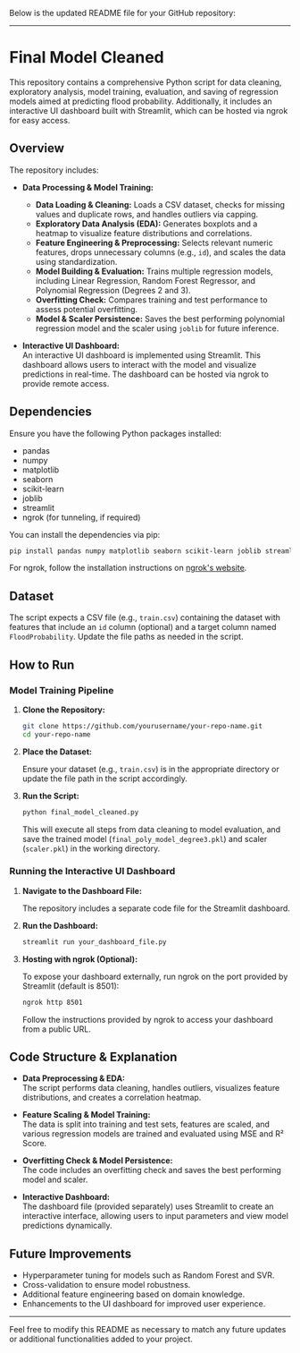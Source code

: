 Below is the updated README file for your GitHub repository:

---

# Final Model Cleaned

This repository contains a comprehensive Python script for data cleaning, exploratory analysis, model training, evaluation, and saving of regression models aimed at predicting flood probability. Additionally, it includes an interactive UI dashboard built with Streamlit, which can be hosted via ngrok for easy access.

## Overview

The repository includes:

- **Data Processing & Model Training:**  
  - **Data Loading & Cleaning:** Loads a CSV dataset, checks for missing values and duplicate rows, and handles outliers via capping.  
  - **Exploratory Data Analysis (EDA):** Generates boxplots and a heatmap to visualize feature distributions and correlations.  
  - **Feature Engineering & Preprocessing:** Selects relevant numeric features, drops unnecessary columns (e.g., `id`), and scales the data using standardization.  
  - **Model Building & Evaluation:** Trains multiple regression models, including Linear Regression, Random Forest Regressor, and Polynomial Regression (Degrees 2 and 3).  
  - **Overfitting Check:** Compares training and test performance to assess potential overfitting.  
  - **Model & Scaler Persistence:** Saves the best performing polynomial regression model and the scaler using `joblib` for future inference.

- **Interactive UI Dashboard:**  
  An interactive UI dashboard is implemented using Streamlit. This dashboard allows users to interact with the model and visualize predictions in real-time. The dashboard can be hosted via ngrok to provide remote access.

## Dependencies

Ensure you have the following Python packages installed:

- pandas
- numpy
- matplotlib
- seaborn
- scikit-learn
- joblib
- streamlit
- ngrok (for tunneling, if required)

You can install the dependencies via pip:

```bash
pip install pandas numpy matplotlib seaborn scikit-learn joblib streamlit
```

For ngrok, follow the installation instructions on [ngrok's website](https://ngrok.com/).

## Dataset

The script expects a CSV file (e.g., `train.csv`) containing the dataset with features that include an `id` column (optional) and a target column named `FloodProbability`. Update the file paths as needed in the script.

## How to Run

### Model Training Pipeline

1. **Clone the Repository:**

   ```bash
   git clone https://github.com/yourusername/your-repo-name.git
   cd your-repo-name
   ```

2. **Place the Dataset:**

   Ensure your dataset (e.g., `train.csv`) is in the appropriate directory or update the file path in the script accordingly.

3. **Run the Script:**

   ```bash
   python final_model_cleaned.py
   ```

   This will execute all steps from data cleaning to model evaluation, and save the trained model (`final_poly_model_degree3.pkl`) and scaler (`scaler.pkl`) in the working directory.

### Running the Interactive UI Dashboard

1. **Navigate to the Dashboard File:**

   The repository includes a separate code file for the Streamlit dashboard.

2. **Run the Dashboard:**

   ```bash
   streamlit run your_dashboard_file.py
   ```

3. **Hosting with ngrok (Optional):**

   To expose your dashboard externally, run ngrok on the port provided by Streamlit (default is 8501):

   ```bash
   ngrok http 8501
   ```

   Follow the instructions provided by ngrok to access your dashboard from a public URL.

## Code Structure & Explanation

- **Data Preprocessing & EDA:**  
  The script performs data cleaning, handles outliers, visualizes feature distributions, and creates a correlation heatmap.

- **Feature Scaling & Model Training:**  
  The data is split into training and test sets, features are scaled, and various regression models are trained and evaluated using MSE and R² Score.

- **Overfitting Check & Model Persistence:**  
  The code includes an overfitting check and saves the best performing model and scaler.

- **Interactive Dashboard:**  
  The dashboard file (provided separately) uses Streamlit to create an interactive interface, allowing users to input parameters and view model predictions dynamically.

## Future Improvements

- Hyperparameter tuning for models such as Random Forest and SVR.
- Cross-validation to ensure model robustness.
- Additional feature engineering based on domain knowledge.
- Enhancements to the UI dashboard for improved user experience.

---

Feel free to modify this README as necessary to match any future updates or additional functionalities added to your project.
